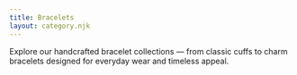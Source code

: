 ```yaml
---
title: Bracelets
layout: category.njk
---
```

Explore our handcrafted bracelet collections — from classic cuffs to charm bracelets designed for everyday wear and timeless appeal.
